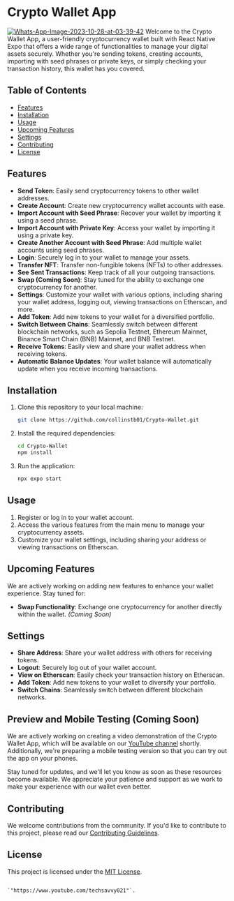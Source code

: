# Crypto Wallet App
<a href="https://ibb.co/CwNkS3q"><img src="https://i.ibb.co/nwZHKNT/Whats-App-Image-2023-10-28-at-03-39-42.jpg" alt="Whats-App-Image-2023-10-28-at-03-39-42" border="0"></a>
Welcome to the Crypto Wallet App, a user-friendly cryptocurrency wallet built with React Native Expo that offers a wide range of functionalities to manage your digital assets securely. Whether you're sending tokens, creating accounts, importing with seed phrases or private keys, or simply checking your transaction history, this wallet has you covered.

## Table of Contents

- [Features](#features)
- [Installation](#installation)
- [Usage](#usage)
- [Upcoming Features](#upcoming-features)
- [Settings](#settings)
- [Contributing](#contributing)
- [License](#license)

## Features

- **Send Token**: Easily send cryptocurrency tokens to other wallet addresses.
- **Create Account**: Create new cryptocurrency wallet accounts with ease.
- **Import Account with Seed Phrase**: Recover your wallet by importing it using a seed phrase.
- **Import Account with Private Key**: Access your wallet by importing it using a private key.
- **Create Another Account with Seed Phrase**: Add multiple wallet accounts using seed phrases.
- **Login**: Securely log in to your wallet to manage your assets.
- **Transfer NFT**: Transfer non-fungible tokens (NFTs) to other addresses.
- **See Sent Transactions**: Keep track of all your outgoing transactions.
- **Swap (Coming Soon)**: Stay tuned for the ability to exchange one cryptocurrency for another.
- **Settings**: Customize your wallet with various options, including sharing your wallet address, logging out, viewing transactions on Etherscan, and more.
- **Add Token**: Add new tokens to your wallet for a diversified portfolio.
- **Switch Between Chains**: Seamlessly switch between different blockchain networks, such as Sepolia Testnet, Ethereum Mainnet, Binance Smart Chain (BNB) Mainnet, and BNB Testnet.
- **Receive Tokens**: Easily view and share your wallet address when receiving tokens.
- **Automatic Balance Updates**: Your wallet balance will automatically update when you receive incoming transactions.

## Installation

1. Clone this repository to your local machine:

   ```bash
   git clone https://github.com/collinstb01/Crypto-Wallet.git
   ```

2. Install the required dependencies:

   ```bash
   cd Crypto-Wallet
   npm install
   ```

3. Run the application:

   ```bash
   npx expo start
   ```

## Usage

1. Register or log in to your wallet account.
2. Access the various features from the main menu to manage your cryptocurrency assets.
3. Customize your wallet settings, including sharing your address or viewing transactions on Etherscan.

## Upcoming Features

We are actively working on adding new features to enhance your wallet experience. Stay tuned for:

- **Swap Functionality**: Exchange one cryptocurrency for another directly within the wallet. *(Coming Soon)*

## Settings

- **Share Address**: Share your wallet address with others for receiving tokens.
- **Logout**: Securely log out of your wallet account.
- **View on Etherscan**: Easily check your transaction history on Etherscan.
- **Add Token**: Add new tokens to your wallet to diversify your portfolio.
- **Switch Chains**: Seamlessly switch between different blockchain networks.

## Preview and Mobile Testing (Coming Soon)

We are actively working on creating a video demonstration of the Crypto Wallet App, which will be available on our [YouTube channel](https://www.youtube.com/techsavvy021) shortly. Additionally, we're preparing a mobile testing version so that you can try out the app on your phones.

Stay tuned for updates, and we'll let you know as soon as these resources become available. We appreciate your patience and support as we work to make your experience with our wallet even better.

## Contributing

We welcome contributions from the community. If you'd like to contribute to this project, please read our [Contributing Guidelines](CONTRIBUTING.md).

## License

This project is licensed under the [MIT License](LICENSE).
```

`"https://www.youtube.com/techsavvy021"`.
